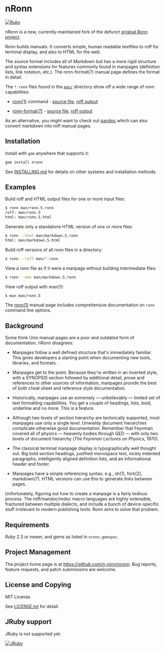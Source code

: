 # nRonn

[![Ruby](https://github.com/n-ronn/nronn/actions/workflows/build.yml/badge.svg)](https://github.com/n-ronn/nronn/actions/workflows/build.yml?query=branch%3Amain)

nRonn is a new, currently-maintained fork of the defunct [original Ronn
project](https://github.com/rtomayko/ronn).

Ronn builds manuals. It converts simple, human readable textfiles to roff for
terminal display, and also to HTML for the web.

The source format includes all of Markdown but has a more rigid structure and
syntax extensions for features commonly found in manpages (definition lists,
link notation, etc.). The ronn-format(7) manual page defines the format in
detail.

The `*.ronn` files found in the [`man/`][1] directory show off a wide range of
ronn capabilities:

* [ronn(1)](https://n-ronn.github.io/nronn/ronn.1.html) command -
  [source file](https://github.com/n-ronn/nronn/blob/main/man/ronn.1.ronn),
  [roff output](https://github.com/n-ronn/nronn/blob/main/man/ronn.1)

* [ronn-format(7)](https://n-ronn.github.io/nronn/ronn-format.7.html) -
  [source file](https://github.com/n-ronn/nronn/blob/main/man/ronn-format.7.ronn),
  [roff output](https://github.com/n-ronn/nronn/blob/main/man/ronn-format.7)

[1]: https://github.com/n-ronn/nronn/tree/main/man

As an alternative, you might want to check out [pandoc](http://johnmacfarlane.net/pandoc/) which can also convert markdown into roff manual pages.

## Installation

Install with `gem` anywhere that supports it:

```bash
gem install nronn
```

See [INSTALLING.md](INSTALLING.md) for details on other systems and installation methods.

## Examples

Build roff and HTML output files for one or more input files:

```bash
$ ronn man/ronn.5.ronn
roff: man/ronn.5
html: man/ronn.5.html
```

Generate only a standalone HTML version of one or more files:

```bash
$ ronn --html man/markdown.5.ronn
html: man/markdown.5.html
```

Build roff versions of all ronn files in a directory:

```bash
$ ronn --roff man/*.ronn
```

View a ronn file as if it were a manpage without building intermediate files:

```bash
$ ronn --man man/markdown.5.ronn
```

View roff output with man(1):

```bash
$ man man/ronn.5
```

The [ronn(1)](https://n-ronn.github.io/nronn/ronn.1.html) manual page includes
comprehensive documentation on `ronn` command line options.

## Background

Some think Unix manual pages are a poor and outdated form of documentation. nRonn
disagrees:

* Manpages follow a well defined structure that's immediately familiar. This
  gives developers a starting point when documenting new tools, libraries, and
  formats.

* Manpages get to the point. Because they're written in an inverted style, with
  a SYNOPSIS section followed by additional detail, prose and references to
  other sources of information, manpages provide the best of both cheat sheet
  and reference style documentation.

* Historically, manpages use an extremely — unbelievably — limited set of
  text formatting capabilities. You get a couple of headings, lists, bold,
  underline and no more. This is a feature.

* Although two levels of section hierarchy are technically supported, most
  manpages use only a single level. Unwieldy document hierarchies complicate
  otherwise good documentation. Remember that Feynman covered all of physics
  — heavenly bodies through QED — with only two levels of document hierarchy
  (_The Feynman Lectures on Physics_, 1970).

* The classical terminal manpage display is typographically well thought out.
  Big bold section headings, justified monospace text, nicely indented
  paragraphs, intelligently aligned definition lists, and an informational
  header and footer.

* Manpages have a simple referencing syntax; e.g., sh(1), fork(2), markdown(7).
  HTML versions can use this to generate links between pages.

Unfortunately, figuring out how to create a manpage is a fairly tedious process.
The roff/mandoc/mdoc macro languages are highly extensible, fractured between
multiple dialects, and include a bunch of device-specific stuff irrelevant to
modern publishing tools. Ronn aims to solve that problem.

## Requirements

Ruby 2.3 or newer, and gems as listed in `nronn.gemspec`.

## Project Management

The project home page is at <https://github.com/n-ronn/nronn>. Bug reports,
feature requests, and patch submissions are welcome.

## License and Copying

MIT License.

See [LICENSE.txt](LICENSE.txt) for detail.

## JRuby support

JRuby is not supported yet:

[![JRuby](https://github.com/n-ronn/nronn/actions/workflows/jruby.yml/badge.svg)](https://github.com/n-ronn/nronn/actions/workflows/jruby.yml)
